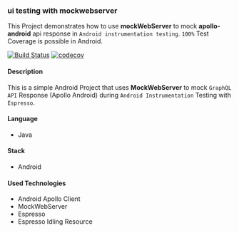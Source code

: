 ### ui testing with mockwebserver

This Project demonstrates how to use **mockWebServer** to mock **apollo-android** api response in `Android instrumentation testing`. `100%` Test Coverage is possible in Android.


[![Build Status](https://travis-ci.org/johngorithm/ui-testing-with-mockserver.svg?branch=master)](https://travis-ci.org/johngorithm/ui-testing-with-mockserver) [![codecov](https://codecov.io/gh/johngorithm/ui-testing-with-mockserver/branch/master/graph/badge.svg)](https://codecov.io/gh/johngorithm/ui-testing-with-mockserver)

#### Description
This is a simple Android Project that uses **MockWebServer** to mock `GraphQL API` Response (Apollo Android) during `Android Instrumentation` Testing with `Espresso`.

#### Language
- Java

#### Stack
- Android

#### Used Technologies
- Android Apollo Client
- MockWebServer
- Espresso
- Espresso Idling Resource

